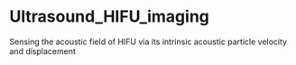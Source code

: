 # Ultrasound_HIFU_imaging
Sensing the acoustic field of HIFU via its intrinsic acoustic particle velocity and displacement

